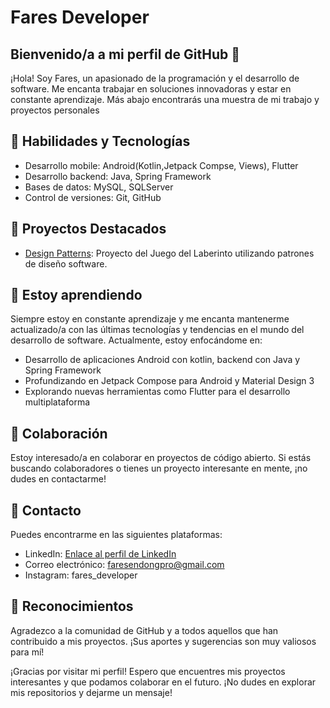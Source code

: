 # Fares Developer

## Bienvenido/a a mi perfil de GitHub 👋

¡Hola! Soy Fares, un apasionado de la programación y el desarrollo de software. Me encanta trabajar en soluciones innovadoras y estar en constante aprendizaje. Más abajo encontrarás una muestra de mi trabajo y proyectos personales

## 🚀 Habilidades y Tecnologías

- Desarrollo mobile: Android(Kotlin,Jetpack Compse, Views), Flutter
- Desarrollo backend: Java, Spring Framework
- Bases de datos: MySQL, SQLServer
- Control de versiones: Git, GitHub

## 🔭 Proyectos Destacados
- [Design Patterns](https://github.com/faresuclm/design_patterns): Proyecto del Juego del Laberinto utilizando patrones de diseño software.

## 🌱 Estoy aprendiendo

Siempre estoy en constante aprendizaje y me encanta mantenerme actualizado/a con las últimas tecnologías y tendencias en el mundo del desarrollo de software. Actualmente, estoy enfocándome en:

- Desarrollo de aplicaciones Android con kotlin, backend con Java y Spring Framework
- Profundizando en Jetpack Compose para Android y Material Design 3
- Explorando nuevas herramientas como Flutter para el desarrollo multiplataforma

## 👯 Colaboración

Estoy interesado/a en colaborar en proyectos de código abierto. Si estás buscando colaboradores o tienes un proyecto interesante en mente, ¡no dudes en contactarme!

## 💬 Contacto

Puedes encontrarme en las siguientes plataformas:

- LinkedIn: [Enlace al perfil de LinkedIn](https://www.linkedin.com/in/fares-endong/)
- Correo electrónico: faresendongpro@gmail.com
- Instagram: fares_developer

## 🌟 Reconocimientos

Agradezco a la comunidad de GitHub y a todos aquellos que han contribuido a mis proyectos. ¡Sus aportes y sugerencias son muy valiosos para mí!

¡Gracias por visitar mi perfil! Espero que encuentres mis proyectos interesantes y que podamos colaborar en el futuro. ¡No dudes en explorar mis repositorios y dejarme un mensaje!


